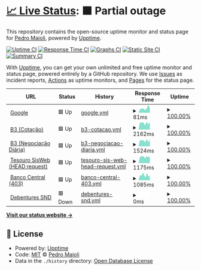 # [📈 Live Status](https://mai0li.github.io/status): <!--live status--> **🟧 Partial outage**

This repository contains the open-source uptime monitor and status page for [Pedro Maioli](https://mai0li.github.io/status), powered by [Upptime](https://github.com/upptime/upptime).

[![Uptime CI](https://github.com/mai0li/status/workflows/Uptime%20CI/badge.svg)](https://github.com/upptime/upptime/actions?query=workflow%3A%22Uptime+CI%22)
[![Response Time CI](https://github.com/mai0li/status/workflows/Response%20Time%20CI/badge.svg)](https://github.com/upptime/upptime/actions?query=workflow%3A%22Response+Time+CI%22)
[![Graphs CI](https://github.com/mai0li/status/workflows/Graphs%20CI/badge.svg)](https://github.com/upptime/upptime/actions?query=workflow%3A%22Graphs+CI%22)
[![Static Site CI](https://github.com/mai0li/status/workflows/Static%20Site%20CI/badge.svg)](https://github.com/upptime/upptime/actions?query=workflow%3A%22Static+Site+CI%22)
[![Summary CI](https://github.com/mai0li/status/workflows/Summary%20CI/badge.svg)](https://github.com/upptime/upptime/actions?query=workflow%3A%22Summary+CI%22)

With [Upptime](https://upptime.js.org), you can get your own unlimited and free uptime monitor and status page, powered entirely by a GitHub repository. We use [Issues](https://github.com/mai0li/status/issues) as incident reports, [Actions](https://github.com/mai0li/status/actions) as uptime monitors, and [Pages](https://mai0li.github.io/status) for the status page.

<!--start: status pages-->
<!-- This summary is generated by Upptime (https://github.com/upptime/upptime) -->
<!-- Do not edit this manually, your changes will be overwritten -->
<!-- prettier-ignore -->
| URL | Status | History | Response Time | Uptime |
| --- | ------ | ------- | ------------- | ------ |
| <img alt="" src="https://favicons.githubusercontent.com/www.google.com" height="13"> [Google](https://www.google.com) | 🟩 Up | [google.yml](https://github.com/mai0li/status/commits/HEAD/history/google.yml) | <details><summary><img alt="Response time graph" src="./graphs/google/response-time-week.png" height="20"> 81ms</summary><br><a href="https://mai0li.github.io/status/history/google"><img alt="Response time 90" src="https://img.shields.io/endpoint?url=https%3A%2F%2Fraw.githubusercontent.com%2Fmai0li%2Fstatus%2FHEAD%2Fapi%2Fgoogle%2Fresponse-time.json"></a><br><a href="https://mai0li.github.io/status/history/google"><img alt="24-hour response time 79" src="https://img.shields.io/endpoint?url=https%3A%2F%2Fraw.githubusercontent.com%2Fmai0li%2Fstatus%2FHEAD%2Fapi%2Fgoogle%2Fresponse-time-day.json"></a><br><a href="https://mai0li.github.io/status/history/google"><img alt="7-day response time 81" src="https://img.shields.io/endpoint?url=https%3A%2F%2Fraw.githubusercontent.com%2Fmai0li%2Fstatus%2FHEAD%2Fapi%2Fgoogle%2Fresponse-time-week.json"></a><br><a href="https://mai0li.github.io/status/history/google"><img alt="30-day response time 83" src="https://img.shields.io/endpoint?url=https%3A%2F%2Fraw.githubusercontent.com%2Fmai0li%2Fstatus%2FHEAD%2Fapi%2Fgoogle%2Fresponse-time-month.json"></a><br><a href="https://mai0li.github.io/status/history/google"><img alt="1-year response time 90" src="https://img.shields.io/endpoint?url=https%3A%2F%2Fraw.githubusercontent.com%2Fmai0li%2Fstatus%2FHEAD%2Fapi%2Fgoogle%2Fresponse-time-year.json"></a></details> | <details><summary><a href="https://mai0li.github.io/status/history/google">100.00%</a></summary><a href="https://mai0li.github.io/status/history/google"><img alt="All-time uptime 100.00%" src="https://img.shields.io/endpoint?url=https%3A%2F%2Fraw.githubusercontent.com%2Fmai0li%2Fstatus%2FHEAD%2Fapi%2Fgoogle%2Fuptime.json"></a><br><a href="https://mai0li.github.io/status/history/google"><img alt="24-hour uptime 100.00%" src="https://img.shields.io/endpoint?url=https%3A%2F%2Fraw.githubusercontent.com%2Fmai0li%2Fstatus%2FHEAD%2Fapi%2Fgoogle%2Fuptime-day.json"></a><br><a href="https://mai0li.github.io/status/history/google"><img alt="7-day uptime 100.00%" src="https://img.shields.io/endpoint?url=https%3A%2F%2Fraw.githubusercontent.com%2Fmai0li%2Fstatus%2FHEAD%2Fapi%2Fgoogle%2Fuptime-week.json"></a><br><a href="https://mai0li.github.io/status/history/google"><img alt="30-day uptime 100.00%" src="https://img.shields.io/endpoint?url=https%3A%2F%2Fraw.githubusercontent.com%2Fmai0li%2Fstatus%2FHEAD%2Fapi%2Fgoogle%2Fuptime-month.json"></a><br><a href="https://mai0li.github.io/status/history/google"><img alt="1-year uptime 100.00%" src="https://img.shields.io/endpoint?url=https%3A%2F%2Fraw.githubusercontent.com%2Fmai0li%2Fstatus%2FHEAD%2Fapi%2Fgoogle%2Fuptime-year.json"></a></details>
| <img alt="" src="https://favicons.githubusercontent.com/www.b3.com.br" height="13"> [B3 (Cotação)](http://www.b3.com.br/pt_br/market-data-e-indices/servicos-de-dados/market-data/cotacoes/) | 🟩 Up | [b3-cotacao.yml](https://github.com/mai0li/status/commits/HEAD/history/b3-cotacao.yml) | <details><summary><img alt="Response time graph" src="./graphs/b3-cotacao/response-time-week.png" height="20"> 2162ms</summary><br><a href="https://mai0li.github.io/status/history/b3-cotacao"><img alt="Response time 1650" src="https://img.shields.io/endpoint?url=https%3A%2F%2Fraw.githubusercontent.com%2Fmai0li%2Fstatus%2FHEAD%2Fapi%2Fb3-cotacao%2Fresponse-time.json"></a><br><a href="https://mai0li.github.io/status/history/b3-cotacao"><img alt="24-hour response time 2403" src="https://img.shields.io/endpoint?url=https%3A%2F%2Fraw.githubusercontent.com%2Fmai0li%2Fstatus%2FHEAD%2Fapi%2Fb3-cotacao%2Fresponse-time-day.json"></a><br><a href="https://mai0li.github.io/status/history/b3-cotacao"><img alt="7-day response time 2162" src="https://img.shields.io/endpoint?url=https%3A%2F%2Fraw.githubusercontent.com%2Fmai0li%2Fstatus%2FHEAD%2Fapi%2Fb3-cotacao%2Fresponse-time-week.json"></a><br><a href="https://mai0li.github.io/status/history/b3-cotacao"><img alt="30-day response time 2228" src="https://img.shields.io/endpoint?url=https%3A%2F%2Fraw.githubusercontent.com%2Fmai0li%2Fstatus%2FHEAD%2Fapi%2Fb3-cotacao%2Fresponse-time-month.json"></a><br><a href="https://mai0li.github.io/status/history/b3-cotacao"><img alt="1-year response time 1650" src="https://img.shields.io/endpoint?url=https%3A%2F%2Fraw.githubusercontent.com%2Fmai0li%2Fstatus%2FHEAD%2Fapi%2Fb3-cotacao%2Fresponse-time-year.json"></a></details> | <details><summary><a href="https://mai0li.github.io/status/history/b3-cotacao">100.00%</a></summary><a href="https://mai0li.github.io/status/history/b3-cotacao"><img alt="All-time uptime 100.00%" src="https://img.shields.io/endpoint?url=https%3A%2F%2Fraw.githubusercontent.com%2Fmai0li%2Fstatus%2FHEAD%2Fapi%2Fb3-cotacao%2Fuptime.json"></a><br><a href="https://mai0li.github.io/status/history/b3-cotacao"><img alt="24-hour uptime 100.00%" src="https://img.shields.io/endpoint?url=https%3A%2F%2Fraw.githubusercontent.com%2Fmai0li%2Fstatus%2FHEAD%2Fapi%2Fb3-cotacao%2Fuptime-day.json"></a><br><a href="https://mai0li.github.io/status/history/b3-cotacao"><img alt="7-day uptime 100.00%" src="https://img.shields.io/endpoint?url=https%3A%2F%2Fraw.githubusercontent.com%2Fmai0li%2Fstatus%2FHEAD%2Fapi%2Fb3-cotacao%2Fuptime-week.json"></a><br><a href="https://mai0li.github.io/status/history/b3-cotacao"><img alt="30-day uptime 100.00%" src="https://img.shields.io/endpoint?url=https%3A%2F%2Fraw.githubusercontent.com%2Fmai0li%2Fstatus%2FHEAD%2Fapi%2Fb3-cotacao%2Fuptime-month.json"></a><br><a href="https://mai0li.github.io/status/history/b3-cotacao"><img alt="1-year uptime 100.00%" src="https://img.shields.io/endpoint?url=https%3A%2F%2Fraw.githubusercontent.com%2Fmai0li%2Fstatus%2FHEAD%2Fapi%2Fb3-cotacao%2Fuptime-year.json"></a></details>
| <img alt="" src="https://favicons.githubusercontent.com/www.b3.com.br" height="13"> [B3 (Negociação Diária)](http://www.b3.com.br/pt_br/market-data-e-indices/servicos-de-dados/market-data/historico/boletins-diarios/pesquisa-por-pregao/pesquisa-por-pregao/) | 🟩 Up | [b3-negociacao-diaria.yml](https://github.com/mai0li/status/commits/HEAD/history/b3-negociacao-diaria.yml) | <details><summary><img alt="Response time graph" src="./graphs/b3-negociacao-diaria/response-time-week.png" height="20"> 1524ms</summary><br><a href="https://mai0li.github.io/status/history/b3-negociacao-diaria"><img alt="Response time 838" src="https://img.shields.io/endpoint?url=https%3A%2F%2Fraw.githubusercontent.com%2Fmai0li%2Fstatus%2FHEAD%2Fapi%2Fb3-negociacao-diaria%2Fresponse-time.json"></a><br><a href="https://mai0li.github.io/status/history/b3-negociacao-diaria"><img alt="24-hour response time 1745" src="https://img.shields.io/endpoint?url=https%3A%2F%2Fraw.githubusercontent.com%2Fmai0li%2Fstatus%2FHEAD%2Fapi%2Fb3-negociacao-diaria%2Fresponse-time-day.json"></a><br><a href="https://mai0li.github.io/status/history/b3-negociacao-diaria"><img alt="7-day response time 1524" src="https://img.shields.io/endpoint?url=https%3A%2F%2Fraw.githubusercontent.com%2Fmai0li%2Fstatus%2FHEAD%2Fapi%2Fb3-negociacao-diaria%2Fresponse-time-week.json"></a><br><a href="https://mai0li.github.io/status/history/b3-negociacao-diaria"><img alt="30-day response time 1612" src="https://img.shields.io/endpoint?url=https%3A%2F%2Fraw.githubusercontent.com%2Fmai0li%2Fstatus%2FHEAD%2Fapi%2Fb3-negociacao-diaria%2Fresponse-time-month.json"></a><br><a href="https://mai0li.github.io/status/history/b3-negociacao-diaria"><img alt="1-year response time 838" src="https://img.shields.io/endpoint?url=https%3A%2F%2Fraw.githubusercontent.com%2Fmai0li%2Fstatus%2FHEAD%2Fapi%2Fb3-negociacao-diaria%2Fresponse-time-year.json"></a></details> | <details><summary><a href="https://mai0li.github.io/status/history/b3-negociacao-diaria">100.00%</a></summary><a href="https://mai0li.github.io/status/history/b3-negociacao-diaria"><img alt="All-time uptime 100.00%" src="https://img.shields.io/endpoint?url=https%3A%2F%2Fraw.githubusercontent.com%2Fmai0li%2Fstatus%2FHEAD%2Fapi%2Fb3-negociacao-diaria%2Fuptime.json"></a><br><a href="https://mai0li.github.io/status/history/b3-negociacao-diaria"><img alt="24-hour uptime 100.00%" src="https://img.shields.io/endpoint?url=https%3A%2F%2Fraw.githubusercontent.com%2Fmai0li%2Fstatus%2FHEAD%2Fapi%2Fb3-negociacao-diaria%2Fuptime-day.json"></a><br><a href="https://mai0li.github.io/status/history/b3-negociacao-diaria"><img alt="7-day uptime 100.00%" src="https://img.shields.io/endpoint?url=https%3A%2F%2Fraw.githubusercontent.com%2Fmai0li%2Fstatus%2FHEAD%2Fapi%2Fb3-negociacao-diaria%2Fuptime-week.json"></a><br><a href="https://mai0li.github.io/status/history/b3-negociacao-diaria"><img alt="30-day uptime 100.00%" src="https://img.shields.io/endpoint?url=https%3A%2F%2Fraw.githubusercontent.com%2Fmai0li%2Fstatus%2FHEAD%2Fapi%2Fb3-negociacao-diaria%2Fuptime-month.json"></a><br><a href="https://mai0li.github.io/status/history/b3-negociacao-diaria"><img alt="1-year uptime 100.00%" src="https://img.shields.io/endpoint?url=https%3A%2F%2Fraw.githubusercontent.com%2Fmai0li%2Fstatus%2FHEAD%2Fapi%2Fb3-negociacao-diaria%2Fuptime-year.json"></a></details>
| <img alt="" src="https://favicons.githubusercontent.com/sisweb.tesouro.gov.br" height="13"> [Tesouro SisWeb (HEAD request)](https://sisweb.tesouro.gov.br/apex/f?p=2501:9::::9:P9_ID_PUBLICACAO:28715) | 🟩 Up | [tesouro-sis-web-head-request.yml](https://github.com/mai0li/status/commits/HEAD/history/tesouro-sis-web-head-request.yml) | <details><summary><img alt="Response time graph" src="./graphs/tesouro-sis-web-head-request/response-time-week.png" height="20"> 1175ms</summary><br><a href="https://mai0li.github.io/status/history/tesouro-sis-web-head-request"><img alt="Response time 1420" src="https://img.shields.io/endpoint?url=https%3A%2F%2Fraw.githubusercontent.com%2Fmai0li%2Fstatus%2FHEAD%2Fapi%2Ftesouro-sis-web-head-request%2Fresponse-time.json"></a><br><a href="https://mai0li.github.io/status/history/tesouro-sis-web-head-request"><img alt="24-hour response time 1217" src="https://img.shields.io/endpoint?url=https%3A%2F%2Fraw.githubusercontent.com%2Fmai0li%2Fstatus%2FHEAD%2Fapi%2Ftesouro-sis-web-head-request%2Fresponse-time-day.json"></a><br><a href="https://mai0li.github.io/status/history/tesouro-sis-web-head-request"><img alt="7-day response time 1175" src="https://img.shields.io/endpoint?url=https%3A%2F%2Fraw.githubusercontent.com%2Fmai0li%2Fstatus%2FHEAD%2Fapi%2Ftesouro-sis-web-head-request%2Fresponse-time-week.json"></a><br><a href="https://mai0li.github.io/status/history/tesouro-sis-web-head-request"><img alt="30-day response time 1205" src="https://img.shields.io/endpoint?url=https%3A%2F%2Fraw.githubusercontent.com%2Fmai0li%2Fstatus%2FHEAD%2Fapi%2Ftesouro-sis-web-head-request%2Fresponse-time-month.json"></a><br><a href="https://mai0li.github.io/status/history/tesouro-sis-web-head-request"><img alt="1-year response time 1420" src="https://img.shields.io/endpoint?url=https%3A%2F%2Fraw.githubusercontent.com%2Fmai0li%2Fstatus%2FHEAD%2Fapi%2Ftesouro-sis-web-head-request%2Fresponse-time-year.json"></a></details> | <details><summary><a href="https://mai0li.github.io/status/history/tesouro-sis-web-head-request">100.00%</a></summary><a href="https://mai0li.github.io/status/history/tesouro-sis-web-head-request"><img alt="All-time uptime 100.00%" src="https://img.shields.io/endpoint?url=https%3A%2F%2Fraw.githubusercontent.com%2Fmai0li%2Fstatus%2FHEAD%2Fapi%2Ftesouro-sis-web-head-request%2Fuptime.json"></a><br><a href="https://mai0li.github.io/status/history/tesouro-sis-web-head-request"><img alt="24-hour uptime 100.00%" src="https://img.shields.io/endpoint?url=https%3A%2F%2Fraw.githubusercontent.com%2Fmai0li%2Fstatus%2FHEAD%2Fapi%2Ftesouro-sis-web-head-request%2Fuptime-day.json"></a><br><a href="https://mai0li.github.io/status/history/tesouro-sis-web-head-request"><img alt="7-day uptime 100.00%" src="https://img.shields.io/endpoint?url=https%3A%2F%2Fraw.githubusercontent.com%2Fmai0li%2Fstatus%2FHEAD%2Fapi%2Ftesouro-sis-web-head-request%2Fuptime-week.json"></a><br><a href="https://mai0li.github.io/status/history/tesouro-sis-web-head-request"><img alt="30-day uptime 100.00%" src="https://img.shields.io/endpoint?url=https%3A%2F%2Fraw.githubusercontent.com%2Fmai0li%2Fstatus%2FHEAD%2Fapi%2Ftesouro-sis-web-head-request%2Fuptime-month.json"></a><br><a href="https://mai0li.github.io/status/history/tesouro-sis-web-head-request"><img alt="1-year uptime 100.00%" src="https://img.shields.io/endpoint?url=https%3A%2F%2Fraw.githubusercontent.com%2Fmai0li%2Fstatus%2FHEAD%2Fapi%2Ftesouro-sis-web-head-request%2Fuptime-year.json"></a></details>
| <img alt="" src="https://favicons.githubusercontent.com/www4.bcb.gov.br" height="13"> [Banco Central (403)](https://www4.bcb.gov.br/pom/demab/negociacoes/) | 🟩 Up | [banco-central-403.yml](https://github.com/mai0li/status/commits/HEAD/history/banco-central-403.yml) | <details><summary><img alt="Response time graph" src="./graphs/banco-central-403/response-time-week.png" height="20"> 1085ms</summary><br><a href="https://mai0li.github.io/status/history/banco-central-403"><img alt="Response time 1035" src="https://img.shields.io/endpoint?url=https%3A%2F%2Fraw.githubusercontent.com%2Fmai0li%2Fstatus%2FHEAD%2Fapi%2Fbanco-central-403%2Fresponse-time.json"></a><br><a href="https://mai0li.github.io/status/history/banco-central-403"><img alt="24-hour response time 1021" src="https://img.shields.io/endpoint?url=https%3A%2F%2Fraw.githubusercontent.com%2Fmai0li%2Fstatus%2FHEAD%2Fapi%2Fbanco-central-403%2Fresponse-time-day.json"></a><br><a href="https://mai0li.github.io/status/history/banco-central-403"><img alt="7-day response time 1085" src="https://img.shields.io/endpoint?url=https%3A%2F%2Fraw.githubusercontent.com%2Fmai0li%2Fstatus%2FHEAD%2Fapi%2Fbanco-central-403%2Fresponse-time-week.json"></a><br><a href="https://mai0li.github.io/status/history/banco-central-403"><img alt="30-day response time 1140" src="https://img.shields.io/endpoint?url=https%3A%2F%2Fraw.githubusercontent.com%2Fmai0li%2Fstatus%2FHEAD%2Fapi%2Fbanco-central-403%2Fresponse-time-month.json"></a><br><a href="https://mai0li.github.io/status/history/banco-central-403"><img alt="1-year response time 1035" src="https://img.shields.io/endpoint?url=https%3A%2F%2Fraw.githubusercontent.com%2Fmai0li%2Fstatus%2FHEAD%2Fapi%2Fbanco-central-403%2Fresponse-time-year.json"></a></details> | <details><summary><a href="https://mai0li.github.io/status/history/banco-central-403">100.00%</a></summary><a href="https://mai0li.github.io/status/history/banco-central-403"><img alt="All-time uptime 100.00%" src="https://img.shields.io/endpoint?url=https%3A%2F%2Fraw.githubusercontent.com%2Fmai0li%2Fstatus%2FHEAD%2Fapi%2Fbanco-central-403%2Fuptime.json"></a><br><a href="https://mai0li.github.io/status/history/banco-central-403"><img alt="24-hour uptime 100.00%" src="https://img.shields.io/endpoint?url=https%3A%2F%2Fraw.githubusercontent.com%2Fmai0li%2Fstatus%2FHEAD%2Fapi%2Fbanco-central-403%2Fuptime-day.json"></a><br><a href="https://mai0li.github.io/status/history/banco-central-403"><img alt="7-day uptime 100.00%" src="https://img.shields.io/endpoint?url=https%3A%2F%2Fraw.githubusercontent.com%2Fmai0li%2Fstatus%2FHEAD%2Fapi%2Fbanco-central-403%2Fuptime-week.json"></a><br><a href="https://mai0li.github.io/status/history/banco-central-403"><img alt="30-day uptime 100.00%" src="https://img.shields.io/endpoint?url=https%3A%2F%2Fraw.githubusercontent.com%2Fmai0li%2Fstatus%2FHEAD%2Fapi%2Fbanco-central-403%2Fuptime-month.json"></a><br><a href="https://mai0li.github.io/status/history/banco-central-403"><img alt="1-year uptime 100.00%" src="https://img.shields.io/endpoint?url=https%3A%2F%2Fraw.githubusercontent.com%2Fmai0li%2Fstatus%2FHEAD%2Fapi%2Fbanco-central-403%2Fuptime-year.json"></a></details>
| <img alt="" src="https://favicons.githubusercontent.com/www.debentures.com.br" height="13"> [Debentures SND](http://www.debentures.com.br/exploreosnd/consultaadados/eventosfinanceiros/pudeeventos_r.asp) | 🟥 Down | [debentures-snd.yml](https://github.com/mai0li/status/commits/HEAD/history/debentures-snd.yml) | <details><summary><img alt="Response time graph" src="./graphs/debentures-snd/response-time-week.png" height="20"> 0ms</summary><br><a href="https://mai0li.github.io/status/history/debentures-snd"><img alt="Response time 0" src="https://img.shields.io/endpoint?url=https%3A%2F%2Fraw.githubusercontent.com%2Fmai0li%2Fstatus%2FHEAD%2Fapi%2Fdebentures-snd%2Fresponse-time.json"></a><br><a href="https://mai0li.github.io/status/history/debentures-snd"><img alt="24-hour response time 0" src="https://img.shields.io/endpoint?url=https%3A%2F%2Fraw.githubusercontent.com%2Fmai0li%2Fstatus%2FHEAD%2Fapi%2Fdebentures-snd%2Fresponse-time-day.json"></a><br><a href="https://mai0li.github.io/status/history/debentures-snd"><img alt="7-day response time 0" src="https://img.shields.io/endpoint?url=https%3A%2F%2Fraw.githubusercontent.com%2Fmai0li%2Fstatus%2FHEAD%2Fapi%2Fdebentures-snd%2Fresponse-time-week.json"></a><br><a href="https://mai0li.github.io/status/history/debentures-snd"><img alt="30-day response time 0" src="https://img.shields.io/endpoint?url=https%3A%2F%2Fraw.githubusercontent.com%2Fmai0li%2Fstatus%2FHEAD%2Fapi%2Fdebentures-snd%2Fresponse-time-month.json"></a><br><a href="https://mai0li.github.io/status/history/debentures-snd"><img alt="1-year response time 0" src="https://img.shields.io/endpoint?url=https%3A%2F%2Fraw.githubusercontent.com%2Fmai0li%2Fstatus%2FHEAD%2Fapi%2Fdebentures-snd%2Fresponse-time-year.json"></a></details> | <details><summary><a href="https://mai0li.github.io/status/history/debentures-snd">100.00%</a></summary><a href="https://mai0li.github.io/status/history/debentures-snd"><img alt="All-time uptime 100.00%" src="https://img.shields.io/endpoint?url=https%3A%2F%2Fraw.githubusercontent.com%2Fmai0li%2Fstatus%2FHEAD%2Fapi%2Fdebentures-snd%2Fuptime.json"></a><br><a href="https://mai0li.github.io/status/history/debentures-snd"><img alt="24-hour uptime 100.00%" src="https://img.shields.io/endpoint?url=https%3A%2F%2Fraw.githubusercontent.com%2Fmai0li%2Fstatus%2FHEAD%2Fapi%2Fdebentures-snd%2Fuptime-day.json"></a><br><a href="https://mai0li.github.io/status/history/debentures-snd"><img alt="7-day uptime 100.00%" src="https://img.shields.io/endpoint?url=https%3A%2F%2Fraw.githubusercontent.com%2Fmai0li%2Fstatus%2FHEAD%2Fapi%2Fdebentures-snd%2Fuptime-week.json"></a><br><a href="https://mai0li.github.io/status/history/debentures-snd"><img alt="30-day uptime 100.00%" src="https://img.shields.io/endpoint?url=https%3A%2F%2Fraw.githubusercontent.com%2Fmai0li%2Fstatus%2FHEAD%2Fapi%2Fdebentures-snd%2Fuptime-month.json"></a><br><a href="https://mai0li.github.io/status/history/debentures-snd"><img alt="1-year uptime 100.00%" src="https://img.shields.io/endpoint?url=https%3A%2F%2Fraw.githubusercontent.com%2Fmai0li%2Fstatus%2FHEAD%2Fapi%2Fdebentures-snd%2Fuptime-year.json"></a></details>

<!--end: status pages-->

[**Visit our status website →**](https://mai0li.github.io/status)

## 📄 License

- Powered by: [Upptime](https://github.com/upptime/upptime)
- Code: [MIT](./LICENSE) © [Pedro Maioli](https://mai0li.github.io/status)
- Data in the `./history` directory: [Open Database License](https://opendatacommons.org/licenses/odbl/1-0/)
